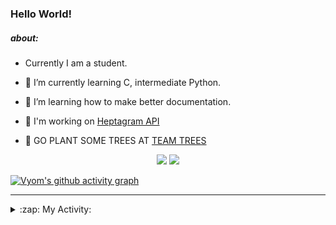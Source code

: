 ### Hello World!

##### about:
- Currently I am a student.
- 🌱 I’m currently learning C, intermediate Python.
- 🌱 I’m learning how to make better documentation.
- 🌱 I'm working on [Heptagram API](https://github.com/Heptagram-Bot/api)

- 🌱 GO PLANT SOME TREES AT [TEAM TREES](https://teamtrees.org/)

<p align="center">
  <a href="https://twitter.com/Vyvy_viM"><img target="_blank" src="https://img.shields.io/badge/twitter%20@Vyvy_viM-0D95E8?style=for-the-badge&logo=twitter&logoColor=white"/></a> 
  <a href="https://vyvy-vi.github.io/portfolio"><img target="_blank" src="https://img.shields.io/badge/-I_love_open_source-green?style=for-the-badge&logo=github&logoColor=black"/></a> 
</p>

[![Vyom's github activity graph](https://activity-graph.herokuapp.com/graph?username=Vyvy-vi)](https://github.com/ashutosh00710/github-readme-activity-graph)

---
<details>
  <summary>:zap: My Activity:</summary>
  
<!--START_SECTION:waka-->
**I'm a Night 🦉** 

```text
🌞 Morning    37 commits     █░░░░░░░░░░░░░░░░░░░░░░░░   5.91% 
🌆 Daytime    149 commits    ██████░░░░░░░░░░░░░░░░░░░   23.8% 
🌃 Evening    221 commits    ████████░░░░░░░░░░░░░░░░░   35.3% 
🌙 Night      219 commits    ████████░░░░░░░░░░░░░░░░░   34.98%

```
📅 **I'm Most Productive on Sunday** 

```text
Monday       60 commits     ██░░░░░░░░░░░░░░░░░░░░░░░   9.58% 
Tuesday      85 commits     ███░░░░░░░░░░░░░░░░░░░░░░   13.58% 
Wednesday    91 commits     ███░░░░░░░░░░░░░░░░░░░░░░   14.54% 
Thursday     75 commits     ███░░░░░░░░░░░░░░░░░░░░░░   11.98% 
Friday       54 commits     ██░░░░░░░░░░░░░░░░░░░░░░░   8.63% 
Saturday     90 commits     ███░░░░░░░░░░░░░░░░░░░░░░   14.38% 
Sunday       171 commits    ██████░░░░░░░░░░░░░░░░░░░   27.32%

```


📊 **This Week I Spent My Time On** 

```text
🔥 Editors: 
Vim                      1 hr 1 min          █████████████████████████   100.0%

🐱‍💻 Projects: 
dance-competition-mvp    18 mins             ███████░░░░░░░░░░░░░░░░░░   30.45% 
api                      15 mins             ██████░░░░░░░░░░░░░░░░░░░   24.53% 
Linkfree                 10 mins             ████░░░░░░░░░░░░░░░░░░░░░   16.77% 
discord-bot              7 mins              ███░░░░░░░░░░░░░░░░░░░░░░   12.98% 
tec-announcements        6 mins              ██░░░░░░░░░░░░░░░░░░░░░░░   10.81%

```


 Last Updated on 07/11/2021
<!--END_SECTION:waka-->
</details>

